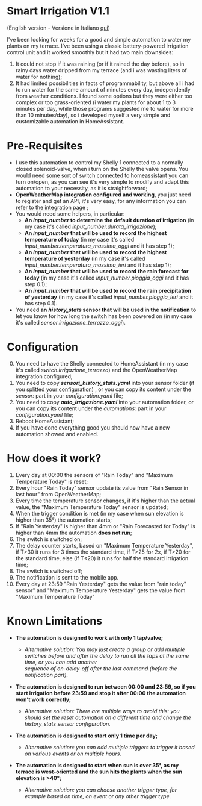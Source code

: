 # Smart Irrigation V1.1
(English version - Versione in Italiano [qui](https://github.com/ilpiccoli/smart-irrigation/blob/main/README_ita.md))

I've been looking for weeks for a good and simple automation to water my plants on my terrace. I've been using a classic battery-powered irrigation control unit and it worked smoothly but it had two main downsides: 
1) It could not stop if it was raining (or if it rained the day before), so in rainy days water dripped from my terrace (and i was wasting liters of water for nothing);
2) It had limited possibilities in facts of programmability, but above all i had to run water for the same amount of minutes every day, independently from weather conditions.
I found some options but they were either too complex or too grass-oriented (i water my plants for about 1 to 3 minutes per day, while those programs suggested me to water for more than 10 minutes/day), so i developed myself a very simple and customizable automation in HomeAssistant.

# Pre-Requisites
- I use this automation to control my Shelly 1 connected to a normally closed solenoid-valve, when i turn on the Shelly the valve opens. You would need some sort of switch connected to homeassistant you can turn on/open, as you can see it's very simple to modify and adapt this automation to your necessity, as it is straightforward;
- **OpenWeatherMap integration configured and working**, you just need to register and get an API, it's very easy, for any information you can [refer to the integration page](https://www.home-assistant.io/integrations/openweathermap/) ;
- You would need some helpers, in particular:
  - **An _input_number_ to determine the default duration of irrigation** (in my case it's called _input_number.durata_irrigazione_);
  - **An _input_number_ that will be used to record the highest temperature of today** (in my case it's called _input_number.temperatura_massima_oggi_ and it has step 1);
  - **An _input_number_ that will be used to record the highest temperature of yesterday** (in my case it's called _input_number.temperatura_massima_ieri_ and it has step 1);
  - **An _input_number_ that will be used to record the rain forecast for today** (in my case it's called _input_number.pioggia_oggi_ and it has step 0.1);
  - **An _input_number_ that will be used to record the rain precipitation of yesterday** (in my case it's called _input_number.pioggia_ieri_ and it has step 0.1).
- You need **an _history_stats_ sensor that will be used in the notification** to let you know for how long the switch has been powered on (in my case it's called _sensor.irrigazione_terrazzo_oggi_).

# Configuration
0) You need to have the Shelly connected to HomeAssistant (in my case it's called _switch.irrigazione_terrazzo_) and the OpenWeatherMap integration configured;
1) You need to copy _**sensori_history_stats.yaml**_ into your sensor folder (if you [splitted your configuration](https://www.home-assistant.io/docs/configuration/splitting_configuration/)) , or you can copy its content under the _sensor:_ part in your _configuration.yaml_ file;
2) You need to copy _**auto_irrigazione.yaml**_ into your automation folder, or you can copy its content under the _automations:_ part in your _configuration.yaml_ file;
3) Reboot HomeAssistant;
4) If you have done everything good you should now have a new automation showed and enabled.

# How does it work?
1) Every day at 00:00 the sensors of "Rain Today" and "Maximum Temperature Today" is reset;
2) Every hour "Rain Today" sensor update its value from "Rain Sensor in last hour" from OpenWeatherMap;
3) Every time the temperature sensor changes, if it's higher than the actual value, the "Maximum Temperature Today" sensor is updated;
4) When the trigger condition is met (in my case when sun elevation is higher than 35°) the automation starts;
5) If "Rain Yesterday" is higher than 4mm or "Rain Forecasted for Today" is higher than 4mm the automation **does not run**;
6) The switch is switched on;
7) The delay counter starts, based on "Maximum Temperature Yesterday", if T>30 it runs for 3 times the standard time, if T>25 for 2x, if T>20 for the standard time, else (if T<20) it runs for half the standard irrigation time;
8) The switch is switched off;
9) The notification is sent to the mobile app.
10) Every day at 23:59 "Rain Yesterday" gets the value from "rain today" sensor" and "Maximum Temperature Yesterday" gets the value from "Maximum Temperature Today"

# Known Limitations
- **The automation is designed to work with only 1 tap/valve;**
    - *Alternative solution: You may just create a group or add multiple switches before and after the delay to run all the taps at the same time, or you can add another   
    sequence of on-delay-off after the last command (before the notification part).*
    
- **The automation is designed to run between 00:00 and 23:59, so if you start irrigation before 23:59 and stop it after 00:00 the automation won't work correctly;**        
    - *Alternative solution: There are multiple ways to avoid this: you should set the reset automation on a different time and change the _history_stats_ sensor configuration.*    
    
- **The automation is designed to start only 1 time per day;**    
    - *Alternative solution: you can add multiple triggers to trigger it based on various events or on multiple hours.*  
    
- **The automation is designed to start when sun is over 35°, as my terrace is west-oriented and the sun hits the plants when the sun elevation is >40°;**    
    - *Alternative solution: you can choose another trigger type, for example based on time, on event or any other trigger type.*

